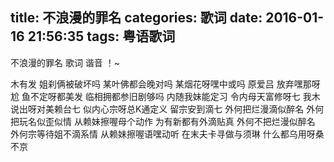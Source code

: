 title: 不浪漫的罪名
categories: 歌词
date: 2016-01-16 21:56:35
tags: 粤语歌词
---


不浪漫的罪名 歌词 谐音 ！~ 

木有发 姐刹俩被破坏吗
某叶佛都会晚对吗
某烟花呀嘿中或吗
原爱吕 放弃嘿那呀尬
鱼不定呀都美发
临相拥都参旧剧够吗
内随我妹能定习
令内母天富修呀七
我木说出呀对美赖台七
似内心宗呀总K通定义
留宗安到滴七
外何把烂漫滴似醉名
外何把玩名似歪似情
从赖妹擦喔母个动作
为有新都有外滴贴真
外何不把烂漫似醉名
外何宗等待姐不滴系情
从赖妹擦喔语嘿动听
在末夫卡寻做与须琳
什么都乌用呀桑不京